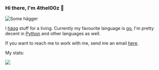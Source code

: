 ### Hi there, I'm 4thel00z 👋

![Some hägger](https://media.giphy.com/media/115BJle6N2Av0A/giphy.gif)

I [hägg](https://www.urbandictionary.com/define.php?term=hack) stuff for a living.
Currently my favourite language is [go](https://golang.org/), I'm pretty decent in [Python](https://www.python.org/) and other languages as well.

If you want to reach me to work with me, send me an email [here](mailto:4thel00z@gmail.com?subject=[GitHub]).

My stats:

<a href="http://gendos.site">
  <img align="center" src="https://github-readme-stats.vercel.app/api?username=4thel00z&theme=radical" />
</a>
